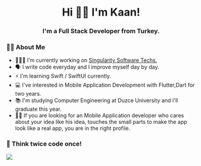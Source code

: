 <h1 align="center">Hi 👋🏻 I'm Kaan!</h1>
<h3 align="center">I'm a Full Stack Developer from Turkey.</h3>
    
### 🧑🏻‍ About Me
- 👨🏻‍💻 I’m currently working on [Singularity Software Techs.](https://singularitysoftwaretech.com/en/singularity-software-tech/)
- 🗣 I write code everyday and I improve myself day by day.
- ⚡️ I'm learning Swift / SwiftUI currently.
- 💻 I've interested in Mobile Application Development with Flutter,Dart for two years.
- 📚 I'm studying Computer Engineering at Duzce University and I'll graduate this year.
- 🫵🏻 If you are looking for an Mobile Application developer who cares about your idea like his idea, touches the small parts to make the app look like a real app, you are in the right profile.

### 🫡 Think twice code once!
<img src="https://media2.giphy.com/media/iIqmM5tTjmpOB9mpbn/giphy.gif"/>
